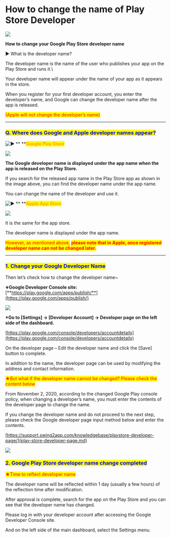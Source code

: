 # How to change the name of Play Store Developer

![](https://support.swing2app.com/wp-content/uploads/2018/09/ch\_devname.png)

**How to change your Google Play Store developer name**

▶ What is the developer name?

The developer name is the name of the user who publishes your app on the Play Store and runs it.\


Your developer name will appear under the name of your app as it appears in the store.

When you register for your first developer account, you enter the developer’s name, and Google can change the developer name after the app is released.

<mark style="color:red;">(Apple will not change the developer’s name)</mark>

***

### <mark style="color:blue;">**Q. Where does Google and Apple developer names appear?**</mark>

<img src="https://s.w.org/images/core/emoji/11/svg/25b6.svg" alt="▶" data-size="line">  **  **<mark style="color:orange;">**Google Play Store**</mark>

![](https://support.swing2app.com/wp-content/uploads/2018/09/Group-2242.png)

**The Google developer name is displayed under the app name when the app is released on the Play Store.**

If you search for the released app name in the Play Store app as shown in the image above, you can find the developer name under the app name.

You can change the name of the developer and use it.

&#x20;

<img src="https://s.w.org/images/core/emoji/11/svg/25b6.svg" alt="▶" data-size="line">  **  **<mark style="color:orange;">**Apple App Store**</mark>

![](https://support.swing2app.com/wp-content/uploads/2018/09/Group-2244@3x.png)

It is the same for the app store.

The developer name is displayed under the app name.

<mark style="color:red;">However, as mentioned above,</mark> <mark style="color:red;"></mark><mark style="color:red;">**please note that in Apple, once registered developer name can not be changed later.**</mark>

***

### <mark style="color:blue;">**1. Change your Google Developer Name**</mark>

Then let’s check how to change the developer name\~

**※Google Developer Console site:** [**https://play.google.com/apps/publish/**](https://play.google.com/apps/publish/)

![](https://support.swing2app.com/wp-content/uploads/2018/09/Group-2241.png)

**\*Go to \[Settings] → \[Developer Account] → Developer page on the left side of the dashboard.**

[https://play.google.com/console/developers/accountdetails](https://play.google.com/console/developers/accountdetails)

On the developer page – Edit the developer name and click the \[Save] button to complete.

In addition to the name, the developer page can be used by modifying the address and contact information.

&#x20;

<mark style="color:red;">★But what if the developer name cannot be changed? Please check the content below</mark>

From November 2, 2020, according to the changed Google Play console policy, when changing a developer’s name, you must enter the contents of the developer page to change the name.

If you change the developer name and do not proceed to the next step, please check the Google developer page input method below and enter the contents.

[https://support.swing2app.com/knowledgebase/playstore-developer-page/](play-store-developer-page.md)

![](https://wp.swing2app.co.kr/wp-content/uploads/2020/07/%EC%BA%A1%EC%B2%98.png)

### <mark style="color:blue;">**2. Google Play Store developer name change completed**</mark>

<mark style="color:red;">★Time to reflect developer name</mark>

The developer name will be reflected within 1 day (usually a few hours) of the reflection time after modification.

After approval is complete, search for the app on the Play Store and you can see that the developer name has changed.

Please log in with your developer account after accessing the Google Developer Console site.

And on the left side of the main dashboard, select the Settings menu.
